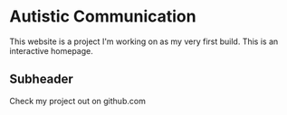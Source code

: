 # Autistic Communication

This website is a project I'm working on as my very first build. 
This is an interactive homepage. 

## Subheader

Check my project out on github.com

